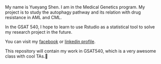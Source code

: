 My name is Yueyang Shen. I am in the Medical Genetics program. My project is to study the autophagy pathway and its relation with drug resistance in AML and CML.

In the GSAT 540, I hope to learn to use Rstudio as a statistical tool to solve my research project in the future.

You can visit my [facebook](https://www.facebook.com/yoyang.shen) or [linkedin profile](https://ca.linkedin.com/in/young-shen-35255644).



This repository will contain my work in GSAT540, which is a very awesome class with cool TAs.:imp:
